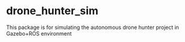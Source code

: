 # drone_hunter_sim
This package is for simulating the autonomous drone hunter project in Gazebo+ROS environment

